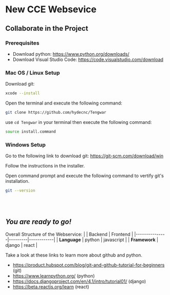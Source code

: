 # **New CCE Websevice**

## Collaborate in the Project

### **Prerequisites**

- Download python: <https://www.python.org/downloads/>
- Download Visual Studio Code: <https://code.visualstudio.com/download>

### **Mac OS / Linux Setup**

Download git:

```sh
xcode --install 
 ```

Open the terminal and execute the following command:

```sh
git clone https://github.com/hydecnc/Tengwar
```

use ```cd Tengwar``` in your terminal then execute the following command:

```sh
source install.command
```

### **Windows Setup**

Go to the following link to download git: <https://git-scm.com/download/win>

Follow the instructions in the installer.

Open command prompt and execute the following command to vertify git's installation.

```sh
git --version
```

<br />
<br />

## ***You are ready to go!***

Overall Structure of the Webservice:
|               | Backend | Frontend   |
|---------------|---------|------------|
| **Language**  | python  | javascript |
| **Framework** | django  | react      |

Take a look at these links to learn more about github and python.

- <https://product.hubspot.com/blog/git-and-github-tutorial-for-beginners> (git)
- <https://www.learnpython.org/> (python)
- <https://docs.djangoproject.com/en/4.1/intro/tutorial01/> (django)
- <https://beta.reactjs.org/learn> (react)
